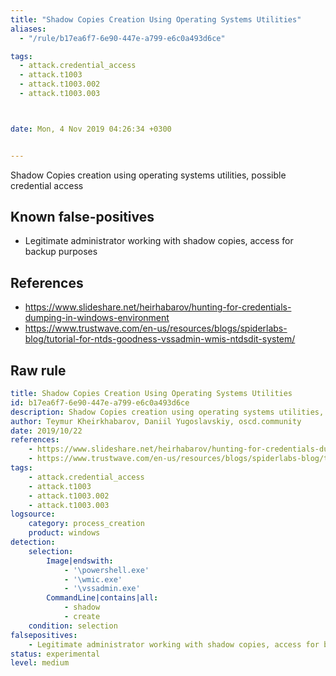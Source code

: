 ```yaml
---
title: "Shadow Copies Creation Using Operating Systems Utilities"
aliases:
  - "/rule/b17ea6f7-6e90-447e-a799-e6c0a493d6ce"

tags:
  - attack.credential_access
  - attack.t1003
  - attack.t1003.002
  - attack.t1003.003



date: Mon, 4 Nov 2019 04:26:34 +0300


---
```


Shadow Copies creation using operating systems utilities, possible credential access

<!--more-->


## Known false-positives

* Legitimate administrator working with shadow copies, access for backup purposes



## References

* https://www.slideshare.net/heirhabarov/hunting-for-credentials-dumping-in-windows-environment
* https://www.trustwave.com/en-us/resources/blogs/spiderlabs-blog/tutorial-for-ntds-goodness-vssadmin-wmis-ntdsdit-system/


## Raw rule
```yaml
title: Shadow Copies Creation Using Operating Systems Utilities
id: b17ea6f7-6e90-447e-a799-e6c0a493d6ce
description: Shadow Copies creation using operating systems utilities, possible credential access
author: Teymur Kheirkhabarov, Daniil Yugoslavskiy, oscd.community
date: 2019/10/22
references:
    - https://www.slideshare.net/heirhabarov/hunting-for-credentials-dumping-in-windows-environment
    - https://www.trustwave.com/en-us/resources/blogs/spiderlabs-blog/tutorial-for-ntds-goodness-vssadmin-wmis-ntdsdit-system/
tags:
    - attack.credential_access
    - attack.t1003
    - attack.t1003.002
    - attack.t1003.003
logsource:
    category: process_creation
    product: windows
detection:
    selection:
        Image|endswith:
            - '\powershell.exe'
            - '\wmic.exe'
            - '\vssadmin.exe'
        CommandLine|contains|all:
            - shadow
            - create
    condition: selection
falsepositives:
    - Legitimate administrator working with shadow copies, access for backup purposes
status: experimental
level: medium

```
